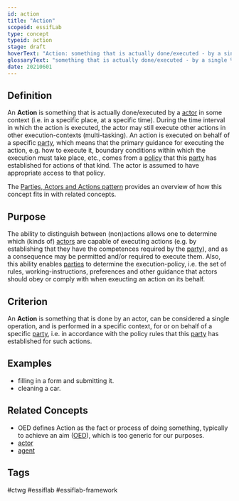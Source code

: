 ```yaml
---
id: action
title: "Action"
scopeid: essifLab
type: concept
typeid: action
stage: draft
hoverText: "Action: something that is actually done/executed - by a single Actor (on behalf of a given Party), as a single operation in a specific context."
glossaryText: "something that is actually done/executed - by a single %%actor^actor%% (on behalf of a given %%party^party%%), as a single operation in a specific context."
date: 20210601
---
```


## Definition
An **Action** is something that is actually done/executed by a [actor](actor) in some context (i.e. in a specific place, at a specific time). During the time interval in which the action is executed, the actor may still execute other actions in other execution-contexts (multi-tasking). An action is executed on behalf of a specific [party](party), which means that the primary guidance for executing the action, e.g. how to execute it, boundary conditions within which the execution must take place, etc., comes from a [policy](policy) that this [party](party) has established for actions of that kind. The actor is assumed to have appropriate access to that policy.

The [Parties, Actors and Actions pattern](pattern-party-actor-action) provides an overview of how this concept fits in with related concepts.

## Purpose
The ability to distinguish between (non)actions allows one to determine which (kinds of) [actors](actor) are capable of executing actions (e.g. by establishing that they have the competences required by the [party](party)), and as a consequence may be permitted and/or required to execute them. Also, this ability enables [parties](party) to determine the execution-policy, i.e. the set of rules, working-instructions, preferences and other guidance that actors should obey or comply with when exeucting an action on its behalf.

## Criterion
An **Action** is something that is done by an actor, can be considered a single operation, and is performed in a specific context, for or on behalf of a specific [party](party), i.e. in accordance with the policy rules that this [party](party) has established for such actions.

## Examples
- filling in a form and submitting it.
- cleaning a car.

## Related Concepts

- OED defines Action as the fact or process of doing something, typically to achieve an aim ([OED](https://www.lexico.com/definition/action)), which is too generic for our purposes.
- [actor](actor)
- [agent](agent)

## Tags
#ctwg #essiflab #essiflab-framework